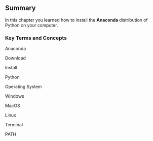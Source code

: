 
## Summary
In this chapter you learned how to install the **Anaconda** distribution of Python on your computer.
### Key Terms and Concepts
Anaconda

Download

Install

Python

Operating System

Windows

MacOS

Linux

Terminal

PATH
 

